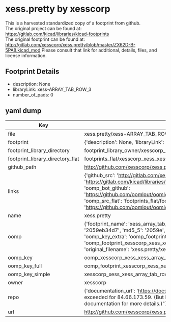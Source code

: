 # xess.pretty by xesscorp  
This is a harvested standardized copy of a footprint from github.  
The original project can be found at:  
https://gitlab.com/kicad/libraries/kicad-footprints  
The original footprint can be found at:
http://gitlab.com/xesscorp/xess.pretty/blob/master/ZX62D-B-5PA8.kicad_mod
Please consult that link for additional, details, files, and license information.  
## Footprint Details
* description: None  
* libraryLink: xess-ARRAY_TAB_ROW_3  
* number_of_pads: 0  
## yaml dump  
| Key | Value |  
| --- | --- |  
| file | xess.pretty/xess-ARRAY_TAB_ROW_3.kicad_mod |  
| footprint | {'description': None, 'libraryLink': 'xess-ARRAY_TAB_ROW_3', 'number_of_pads': 0} |  
| footprint_library_directory | footprint_library_owner/xesscorp_xess.pretty |  
| footprint_library_directory_flat | footprints_flat/xesscorp_xess_xess_array_tab_row_3/working |  
| github_path | http://github.com/xesscorp/xess.pretty/blob/master/xess-ARRAY_TAB_ROW_3.kicad_mod |  
| links | {'github_src': 'http://gitlab.com/xesscorp/xess.pretty/blob/master/ZX62D-B-5PA8.kicad_mod', 'github_src_repo': 'https://gitlab.com/kicad/libraries/kicad-footprints', 'oomp_bot': 'footprints/xesscorp_xess_xess_array_tab_row_3/working', 'oomp_bot_github': 'https://github.com/oomlout/oomlout_oomp_footprint_bot/tree/main/footprints/xesscorp_xess_xess_array_tab_row_3/working', 'oomp_src_flat': 'footprints_flat/footprints_flat/xesscorp_xess_xess_array_tab_row_3/working', 'oomp_src_flat_github': 'https://github.com/oomlout/oomlout_oomp_footprint_src/tree/main/footprints_flat/xesscorp_xess_xess_array_tab_row_3/working'} |  
| name | xess.pretty |  
| oomp | {'footprint_name': 'xess_array_tab_row_3', 'library_name': 'xess', 'md5': '2059eb34d73f4b56f45915e1547c8c54', 'md5_10': '2059eb34d7', 'md5_5': '2059e', 'md5_6': '2059eb', 'oomp_key': 'oomp_xesscorp_xess_xess_array_tab_row_3', 'oomp_key_extra': 'oomp_footprint_xesscorp_xess_xess_array_tab_row_3', 'oomp_key_full': 'oomp_footprint_xesscorp_xess_xess_array_tab_row_3_2059eb', 'oomp_key_simple': 'xesscorp_xess_xess_array_tab_row_3', 'original_filename': 'xess.pretty/xess-ARRAY_TAB_ROW_3.kicad_mod', 'owner_name': 'xesscorp'} |  
| oomp_key | oomp_xesscorp_xess_xess_array_tab_row_3 |  
| oomp_key_full | oomp_footprint_xesscorp_xess_xess_array_tab_row_3 |  
| oomp_key_simple | xesscorp_xess_xess_array_tab_row_3 |  
| owner | xesscorp |  
| repo | {'documentation_url': 'https://docs.github.com/rest/overview/resources-in-the-rest-api#rate-limiting', 'message': "API rate limit exceeded for 84.66.173.59. (But here's the good news: Authenticated requests get a higher rate limit. Check out the documentation for more details.)"} |  
| url | http://github.com/xesscorp/xess.pretty |  

